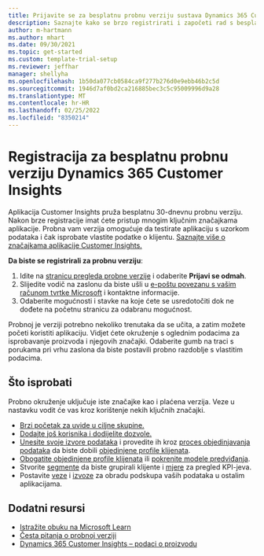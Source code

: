 ```yaml
---
title: Prijavite se za besplatnu probnu verziju sustava Dynamics 365 Customer Insights
description: Saznajte kako se brzo registrirati i započeti rad s besplatnom probnom verzijom aplikacije Customer Insights. Istražite aplikaciju s vodičima i pronađite dodatne resurse za učenje.
author: m-hartmann
ms.author: mhart
ms.date: 09/30/2021
ms.topic: get-started
ms.custom: template-trial-setup
ms.reviewer: jeffhar
manager: shellyha
ms.openlocfilehash: 1b50da077cb0584ca9f277b276d0e9ebb46b2c5d
ms.sourcegitcommit: 1946d7af0bd2ca216885bec3c5c95009996d9a28
ms.translationtype: MT
ms.contentlocale: hr-HR
ms.lasthandoff: 02/25/2022
ms.locfileid: "8350214"
---
```

# <a name="sign-up-for-a-free-dynamics-365-customer-insights-trial"></a>Registracija za besplatnu probnu verziju Dynamics 365 Customer Insights

Aplikacija Customer Insights pruža besplatnu 30-dnevnu probnu verziju. Nakon brze registracije imat ćete pristup mnogim ključnim značajkama aplikacije. Probna vam verzija omogućuje da testirate aplikaciju s uzorkom podataka i čak isprobate vlastite podatke o klijentu. [Saznajte više o značajkama aplikacije Customer Insights.](overview.md)

**Da biste se registrirali za probnu verziju**:

1. Idite na [stranicu pregleda probne verzije](https://dynamics.microsoft.com/get-started/?appname=customerinsights) i odaberite **Prijavi se odmah**.
1. Slijedite vodič na zaslonu da biste ušli u [e-poštu povezanu s vašim računom tvrtke Microsoft](https://support.microsoft.com/windows/what-is-a-microsoft-account-4a7c48e9-ff5a-e9c6-5a5c-1a57d66c3bfa) i kontaktne informacije.
1. Odaberite mogućnosti i stavke na koje ćete se usredotočiti dok ne dođete na početnu stranicu za odabranu mogućnost.

Probnoj je verziji potrebno nekoliko trenutaka da se učita, a zatim možete početi koristiti aplikaciju. Vidjet ćete okruženje s oglednim podacima za isprobavanje proizvoda i njegovih značajki. Odaberite gumb na traci s porukama pri vrhu zaslona da biste postavili probno razdoblje s vlastitim podacima.

## <a name="what-to-try"></a>Što isprobati

Probno okruženje uključuje iste značajke kao i plaćena verzija. Veze u nastavku vodit će vas kroz korištenje nekih ključnih značajki.

- [Brzi početak za uvide u ciljne skupine.](audience-insights/get-started.md)
- [Dodajte još korisnika i dodijelite dozvole.](audience-insights/permissions.md)
- [Unesite svoje izvore podataka](audience-insights/data-sources.md) i provedite ih kroz [proces objedinjavanja podataka](audience-insights/data-unification.md) da biste dobili [objedinjene profile klijenata](audience-insights/customer-profiles.md).
- [Obogatite objedinjene profile klijenata](audience-insights/enrichment-hub.md) ili [pokrenite modele predviđanja](audience-insights/predictions-overview.md).
- Stvorite [segmente](audience-insights/segments.md) da biste grupirali klijente i [mjere](audience-insights/measures.md) za pregled KPI-jeva.
- Postavite [veze](audience-insights/connections.md) i [izvoze](audience-insights/export-destinations.md) za obradu podskupa vaših podataka u ostalim aplikacijama.

## <a name="additional-resources"></a>Dodatni resursi

- [Istražite obuku na Microsoft Learn](/learn/browse/?filter-products=dynamics-dynamics-cust-insights)
- [Česta pitanja o probnoj verziji](trial-faq.md)
- [Dynamics 365 Customer Insights – podaci o proizvodu](https://dynamics.microsoft.com/ai/customer-insights/)
